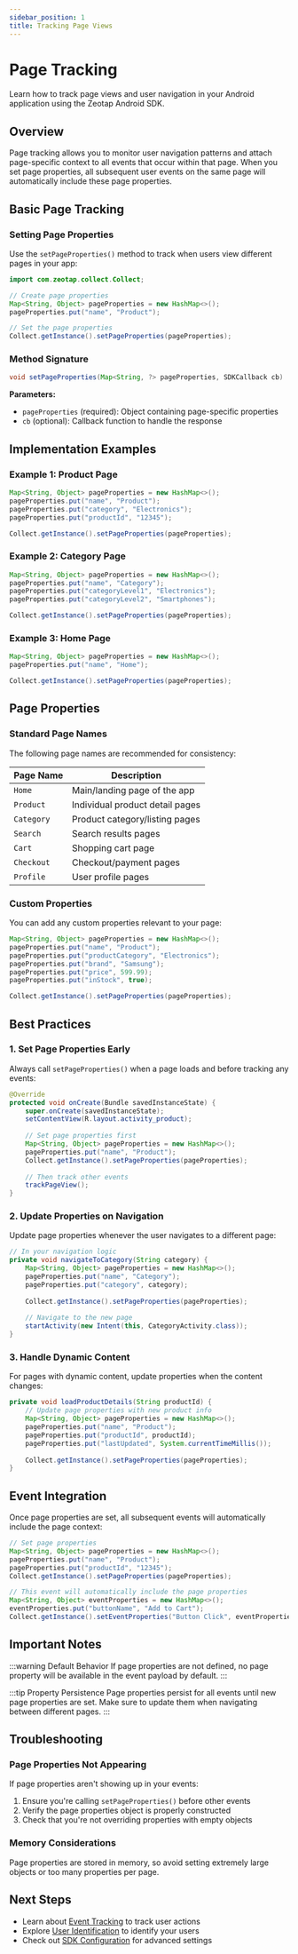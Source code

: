 ```yaml
---
sidebar_position: 1
title: Tracking Page Views
---
```


# Page Tracking

Learn how to track page views and user navigation in your Android application using the Zeotap Android SDK.

## Overview

Page tracking allows you to monitor user navigation patterns and attach page-specific context to all events that occur within that page. When you set page properties, all subsequent user events on the same page will automatically include these page properties.

## Basic Page Tracking

### Setting Page Properties

Use the `setPageProperties()` method to track when users view different pages in your app:

```java
import com.zeotap.collect.Collect;

// Create page properties
Map<String, Object> pageProperties = new HashMap<>();
pageProperties.put("name", "Product");

// Set the page properties
Collect.getInstance().setPageProperties(pageProperties);
```

### Method Signature

```java
void setPageProperties(Map<String, ?> pageProperties, SDKCallback cb)
```

**Parameters:**
- `pageProperties` (required): Object containing page-specific properties
- `cb` (optional): Callback function to handle the response

## Implementation Examples

### Example 1: Product Page

```java
Map<String, Object> pageProperties = new HashMap<>();
pageProperties.put("name", "Product");
pageProperties.put("category", "Electronics");
pageProperties.put("productId", "12345");

Collect.getInstance().setPageProperties(pageProperties);
```

### Example 2: Category Page

```java
Map<String, Object> pageProperties = new HashMap<>();
pageProperties.put("name", "Category");
pageProperties.put("categoryLevel1", "Electronics");
pageProperties.put("categoryLevel2", "Smartphones");

Collect.getInstance().setPageProperties(pageProperties);
```

### Example 3: Home Page

```java
Map<String, Object> pageProperties = new HashMap<>();
pageProperties.put("name", "Home");

Collect.getInstance().setPageProperties(pageProperties);
```

## Page Properties

### Standard Page Names

The following page names are recommended for consistency:

| Page Name | Description |
|-----------|-------------|
| `Home` | Main/landing page of the app |
| `Product` | Individual product detail pages |
| `Category` | Product category/listing pages |
| `Search` | Search results pages |
| `Cart` | Shopping cart page |
| `Checkout` | Checkout/payment pages |
| `Profile` | User profile pages |

### Custom Properties

You can add any custom properties relevant to your page:

```java
Map<String, Object> pageProperties = new HashMap<>();
pageProperties.put("name", "Product");
pageProperties.put("productCategory", "Electronics");
pageProperties.put("brand", "Samsung");
pageProperties.put("price", 599.99);
pageProperties.put("inStock", true);

Collect.getInstance().setPageProperties(pageProperties);
```

## Best Practices

### 1. Set Page Properties Early

Always call `setPageProperties()` when a page loads and before tracking any events:

```java
@Override
protected void onCreate(Bundle savedInstanceState) {
    super.onCreate(savedInstanceState);
    setContentView(R.layout.activity_product);
    
    // Set page properties first
    Map<String, Object> pageProperties = new HashMap<>();
    pageProperties.put("name", "Product");
    Collect.getInstance().setPageProperties(pageProperties);
    
    // Then track other events
    trackPageView();
}
```

### 2. Update Properties on Navigation

Update page properties whenever the user navigates to a different page:

```java
// In your navigation logic
private void navigateToCategory(String category) {
    Map<String, Object> pageProperties = new HashMap<>();
    pageProperties.put("name", "Category");
    pageProperties.put("category", category);
    
    Collect.getInstance().setPageProperties(pageProperties);
    
    // Navigate to the new page
    startActivity(new Intent(this, CategoryActivity.class));
}
```

### 3. Handle Dynamic Content

For pages with dynamic content, update properties when the content changes:

```java
private void loadProductDetails(String productId) {
    // Update page properties with new product info
    Map<String, Object> pageProperties = new HashMap<>();
    pageProperties.put("name", "Product");
    pageProperties.put("productId", productId);
    pageProperties.put("lastUpdated", System.currentTimeMillis());
    
    Collect.getInstance().setPageProperties(pageProperties);
}
```

## Event Integration

Once page properties are set, all subsequent events will automatically include the page context:

```java
// Set page properties
Map<String, Object> pageProperties = new HashMap<>();
pageProperties.put("name", "Product");
pageProperties.put("productId", "12345");
Collect.getInstance().setPageProperties(pageProperties);

// This event will automatically include the page properties
Map<String, Object> eventProperties = new HashMap<>();
eventProperties.put("buttonName", "Add to Cart");
Collect.getInstance().setEventProperties("Button Click", eventProperties);
```

## Important Notes

:::warning Default Behavior
If page properties are not defined, no page property will be available in the event payload by default.
:::

:::tip Property Persistence
Page properties persist for all events until new page properties are set. Make sure to update them when navigating between different pages.
:::

## Troubleshooting

### Page Properties Not Appearing

If page properties aren't showing up in your events:

1. Ensure you're calling `setPageProperties()` before other events
2. Verify the page properties object is properly constructed
3. Check that you're not overriding properties with empty objects

### Memory Considerations

Page properties are stored in memory, so avoid setting extremely large objects or too many properties per page.

## Next Steps

- Learn about [Event Tracking](./event-tracking.md) to track user actions
- Explore [User Identification](./user-identification.md) to identify your users
- Check out [SDK Configuration](./configuration.md) for advanced settings